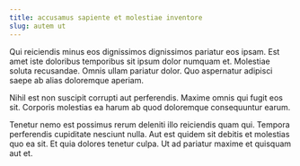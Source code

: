 ```yaml
---
title: accusamus sapiente et molestiae inventore
slug: autem ut
---
```


Qui reiciendis minus eos dignissimos dignissimos pariatur eos ipsam. Est amet iste doloribus temporibus sit ipsum dolor numquam et. Molestiae soluta recusandae. Omnis ullam pariatur dolor. Quo aspernatur adipisci saepe ab alias doloremque aperiam.

Nihil est non suscipit corrupti aut perferendis. Maxime omnis qui fugit eos sit. Corporis molestias ea harum ab quod doloremque consequuntur earum.

Tenetur nemo est possimus rerum deleniti illo reiciendis quam qui. Tempora perferendis cupiditate nesciunt nulla. Aut est quidem sit debitis et molestias quo ea sit. Et quia dolores tenetur culpa. Ut ad pariatur maxime et quisquam aut et.
